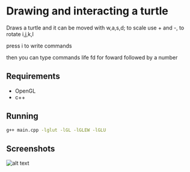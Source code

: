 # Drawing and interacting a turtle

Draws a turtle and it can be moved with w,a,s,d; to scale use + and -, to rotate i,j,k,l

press i to write commands

then you can type commands life fd for foward followed by a number

## Requirements

* OpenGL
* c++

## Running

```bash
g++ main.cpp -lglut -lGL -lGLEW -lGLU
```

## Screenshots

![alt text](https://github.com/uddua/computer-graphics/blob/master/lab/drawing_turtle/imgs/image.gif)



